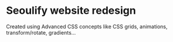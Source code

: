 # Seoulify website redesign
Created using Advanced CSS concepts like CSS grids, animations, transform/rotate, gradients...


